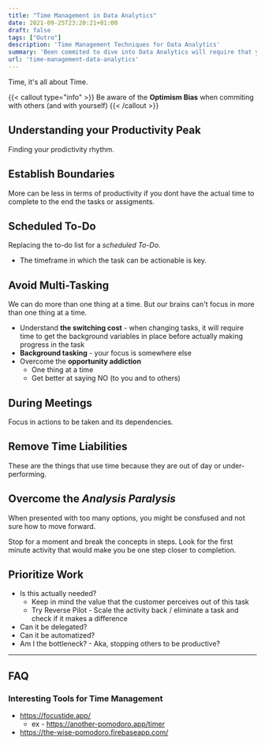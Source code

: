 ```yaml
---
title: "Time Management in Data Analytics"
date: 2021-09-25T23:20:21+01:00
draft: false
tags: ["Outro"]
description: 'Time Management Techniques for Data Analytics'
summary: 'Been commited to dive into Data Analytics will require that you excel at Time Management techniques. In this post I cover some of the techniques to help you stay on top of your projects.'
url: 'time-management-data-analytics'
---
```


Time, it's all about Time.

{{< callout type="info" >}}
Be aware of the **Optimism Bias** when commiting with others (and with yourself)
{{< /callout >}}

## Understanding your Productivity Peak

Finding your prodictivity rhythm.

## Establish Boundaries

More can be less in terms of productivity if you dont have the actual time to complete to the end the tasks or assigments.

## Scheduled To-Do

Replacing the to-do list for a *scheduled To-Do*.

* The timeframe in which the task can be actionable is key.

## Avoid Multi-Tasking

We can do more than one thing at a time. But our brains can't focus in more than one thing at a time.

* Understand **the switching cost** - when changing tasks, it will require time to get the background variables in place before actually making progress in the task
* **Background tasking** - your focus is somewhere else
* Overcome the **opportunity addiction** 
    - One thing at a time
    - Get better at saying NO (to you and to others)

## During Meetings

Focus in actions to be taken and its dependencies.

## Remove Time Liabilities

These are the things that use time because they are out of day or under-performing.

## Overcome the *Analysis Paralysis*

When presented with too many options, you might be consfused and not sure how to move forward.

Stop for a moment and break the concepts in steps. Look for the first minute activity that would make you be one step closer to completion.

## Prioritize Work

* Is this actually needed? 
    - Keep in mind the value that the customer perceives out of this task <!-- Lean, VSM -->
    - Try Reverse Pilot - Scale the activity back / eliminate a task and check if it makes a difference 
* Can it be delegated?
* Can it be automatized?
* Am I the bottleneck? - Aka, stopping others to be productive?

---

## FAQ

### Interesting Tools for Time Management

* https://focustide.app/
    * ex - https://another-pomodoro.app/timer
* https://the-wise-pomodoro.firebaseapp.com/